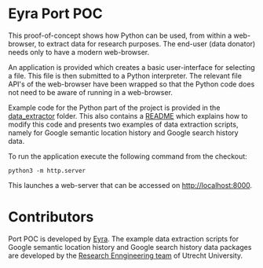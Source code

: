 # Eyra Port POC
This proof-of-concept shows how Python can be used, from within a web-browser,
to extract data for research purposes. The end-user (data donator) needs only
to have a modern web-browser.

An application is provided which creates a basic user-interface for selecting a
file. This file is then submitted to a Python interpreter. The relevant file
API's of the web-browser have been wrapped so that the Python code does not
need to be aware of running in a web-browser.

Example code for the Python part of the project is provided in the
[data_extractor](data_extractor/) folder. This also contains a [README](data_extractor/README.rst) 
which explains how to modify this code and presents two examples of data extraction scripts,
namely for Google semantic location history and Google search history data.

To run the application execute the following command from the checkout:

	python3 -m http.server

This launches a web-server that can be accessed on 
[http://localhost:8000](http://localhost:8000).


# Contributors
Port POC is developed by [Eyra](https://github.com/eyra). The example data extraction scripts for 
Google semantic location history and Google search history data packages are developed by the 
[Research Enngineering team](https://github.com/orgs/UtrechtUniversity/teams/research-engineering) of Utrecht University.